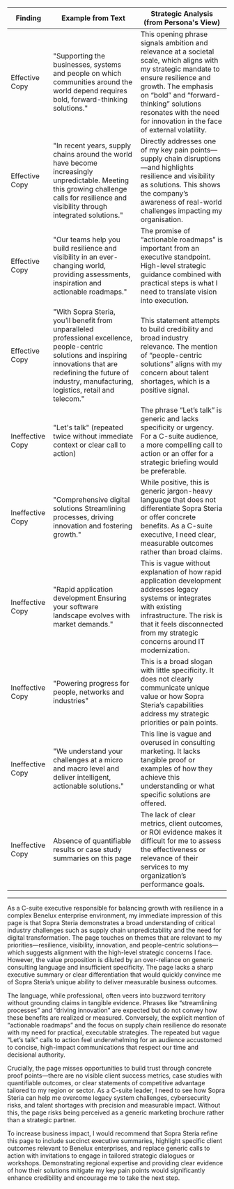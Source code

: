 | Finding          | Example from Text                                                                                                                   | Strategic Analysis (from Persona's View)                                                                                                                                                                                                                                     |
| ---------------- | --------------------------------------------------------------------------------------------------------------------------------- | ---------------------------------------------------------------------------------------------------------------------------------------------------------------------------------------------------------------------------------------------------------------------------- |
| Effective Copy   | "Supporting the businesses, systems and people on which communities around the world depend requires bold, forward-thinking solutions." | This opening phrase signals ambition and relevance at a societal scale, which aligns with my strategic mandate to ensure resilience and growth. The emphasis on “bold” and “forward-thinking” solutions resonates with the need for innovation in the face of external volatility. |
| Effective Copy   | "In recent years, supply chains around the world have become increasingly unpredictable. Meeting this growing challenge calls for resilience and visibility through integrated solutions." | Directly addresses one of my key pain points—supply chain disruptions—and highlights resilience and visibility as solutions. This shows the company’s awareness of real-world challenges impacting my organisation.                                                             |
| Effective Copy   | "Our teams help you build resilience and visibility in an ever-changing world, providing assessments, inspiration and actionable roadmaps." | The promise of “actionable roadmaps” is important from an executive standpoint. High-level strategic guidance combined with practical steps is what I need to translate vision into execution.                                                                                    |
| Effective Copy   | "With Sopra Steria, you’ll benefit from unparalleled professional excellence, people-centric solutions and inspiring innovations that are redefining the future of industry, manufacturing, logistics, retail and telecom." | This statement attempts to build credibility and broad industry relevance. The mention of “people-centric solutions” aligns with my concern about talent shortages, which is a positive signal.                                                                                   |
| Ineffective Copy | "Let's talk" (repeated twice without immediate context or clear call to action)                                                     | The phrase “Let’s talk” is generic and lacks specificity or urgency. For a C-suite audience, a more compelling call to action or an offer for a strategic briefing would be preferable.                                                                                            |
| Ineffective Copy | "Comprehensive digital solutions Streamlining processes, driving innovation and fostering growth."                                 | While positive, this is generic jargon-heavy language that does not differentiate Sopra Steria or offer concrete benefits. As a C-suite executive, I need clear, measurable outcomes rather than broad claims.                                                                   |
| Ineffective Copy | "Rapid application development Ensuring your software landscape evolves with market demands."                                      | This is vague without explanation of how rapid application development addresses legacy systems or integrates with existing infrastructure. The risk is that it feels disconnected from my strategic concerns around IT modernization.                                        |
| Ineffective Copy | "Powering progress for people, networks and industries"                                                                             | This is a broad slogan with little specificity. It does not clearly communicate unique value or how Sopra Steria’s capabilities address my strategic priorities or pain points.                                                                                                |
| Ineffective Copy | "We understand your challenges at a micro and macro level and deliver intelligent, actionable solutions."                           | This line is vague and overused in consulting marketing. It lacks tangible proof or examples of how they achieve this understanding or what specific solutions are offered.                                                                                                   |
| Ineffective Copy | Absence of quantifiable results or case study summaries on this page                                                                | The lack of clear metrics, client outcomes, or ROI evidence makes it difficult for me to assess the effectiveness or relevance of their services to my organization’s performance goals.                                                                                        |

---

As a C-suite executive responsible for balancing growth with resilience in a complex Benelux enterprise environment, my immediate impression of this page is that Sopra Steria demonstrates a broad understanding of critical industry challenges such as supply chain unpredictability and the need for digital transformation. The page touches on themes that are relevant to my priorities—resilience, visibility, innovation, and people-centric solutions—which suggests alignment with the high-level strategic concerns I face. However, the value proposition is diluted by an over-reliance on generic consulting language and insufficient specificity. The page lacks a sharp executive summary or clear differentiation that would quickly convince me of Sopra Steria’s unique ability to deliver measurable business outcomes.

The language, while professional, often veers into buzzword territory without grounding claims in tangible evidence. Phrases like “streamlining processes” and “driving innovation” are expected but do not convey how these benefits are realized or measured. Conversely, the explicit mention of “actionable roadmaps” and the focus on supply chain resilience do resonate with my need for practical, executable strategies. The repeated but vague “Let’s talk” calls to action feel underwhelming for an audience accustomed to concise, high-impact communications that respect our time and decisional authority.

Crucially, the page misses opportunities to build trust through concrete proof points—there are no visible client success metrics, case studies with quantifiable outcomes, or clear statements of competitive advantage tailored to my region or sector. As a C-suite leader, I need to see how Sopra Steria can help me overcome legacy system challenges, cybersecurity risks, and talent shortages with precision and measurable impact. Without this, the page risks being perceived as a generic marketing brochure rather than a strategic partner.

To increase business impact, I would recommend that Sopra Steria refine this page to include succinct executive summaries, highlight specific client outcomes relevant to Benelux enterprises, and replace generic calls to action with invitations to engage in tailored strategic dialogues or workshops. Demonstrating regional expertise and providing clear evidence of how their solutions mitigate my key pain points would significantly enhance credibility and encourage me to take the next step.